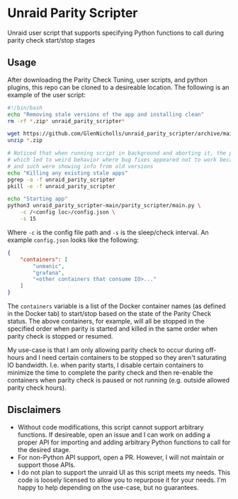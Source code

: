 # Unraid Parity Scripter
Unraid user script that supports specifying Python functions to call during parity check start/stop stages

## Usage
After downloading the Parity Check Tuning, user scripts, and python plugins, this repo can be cloned to a
desireable location. The following is an example of the user script:

``` bash
#!/bin/bash
echo "Removing stale versions of the app and installing clean"
rm -rf *.zip* unraid_parity_scripter*

wget https://github.com/GlenNicholls/unraid_parity_scripter/archive/main.zip
unzip *.zip

# Noticed that when running script in background and aborting it, the process still ran
# which led to weird behavior where bug fixes appeared not to work because notifications
# and such were showing info from old versions
echo "Killing any existing stale apps"
pgrep -a -f unraid_parity_scripter
pkill -e -f unraid_parity_scripter

echo "Starting app"
python3 unraid_parity_scripter-main/parity_scripter/main.py \
    -c /<config loc>/config.json \
    -s 15
```

Where `-c` is the config file path and `-s` is the sleep/check interval. An example `config.json` looks like
the following:

``` json
{
    "containers": [
        "unmanic",
        "grafana",
        "<other containers that consume IO>..."
    ]
}
```

The `containers` variable is a list of the Docker container names (as defined in the Docker tab) to start/stop
based on the state of the Parity Check status. The above containers, for example, will all be stopped in the
specified order when parity is started and killed in the same order when parity check is stopped or resumed.

My use-case is that I am only allowing parity check to occur during off-hours and I need certain containers to
be stopped so they aren't saturating IO bandwidth. I.e. when parity starts, I disable certain containers to
minimize the time to complete the parity check and then re-enable the containers when parity check is paused or
not running (e.g. outside allowed parity check hours).

## Disclaimers

* Without code modifications, this script cannot support arbitrary functions. If desireable, open an issue and I
  can work on adding a proper API for importing and adding arbitrary Python functions to call for the desired
  stage.
* For non-Python API support, open a PR. However, I will not maintain or support those APIs.
* I do not plan to support the unraid UI as this script meets my needs. This code is loosely licensed to
  allow you to repurpose it for your needs. I'm happy to help depending on the use-case, but no guarantees.
